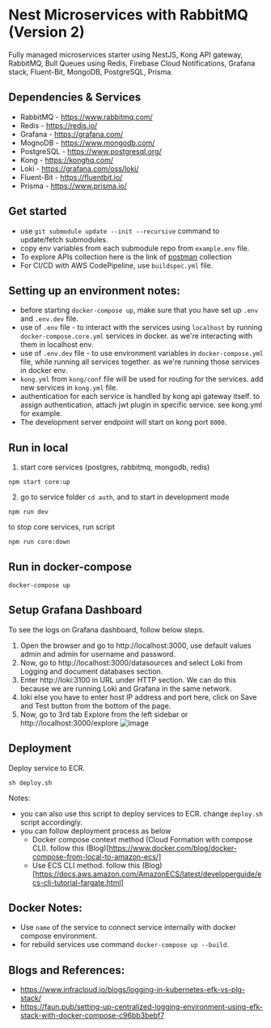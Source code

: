 # Nest Microservices with RabbitMQ (Version 2)
Fully managed microservices starter using NestJS, Kong API gateway, RabbitMQ, Bull Queues using Redis, Firebase Cloud Notifications, Grafana stack, Fluent-Bit, MongoDB, PostgreSQL, Prisma.

## Dependencies & Services
- RabbitMQ - https://www.rabbitmq.com/
- Redis - https://redis.io/
- Grafana - https://grafana.com/
- MognoDB - https://www.mongodb.com/
- PostgreSQL - https://www.postgresql.org/
- Kong - https://konghq.com/
- Loki - https://grafana.com/oss/loki/
- Fluent-Bit - https://fluentbit.io/
- Prisma - https://www.prisma.io/

## Get started
- use `git submodule update --init --recursive` command to update/fetch submodules.
- copy env variables from each submodule repo from `example.env` file. 
- To explore APIs collection here is the link of [postman](https://www.getpostman.com/collections/d1dccb090ce55fe39f0a) collection
- For CI/CD with AWS CodePipeline, use `buildspec.yml` file.  

## Setting up an environment notes:
- before starting `docker-compose up`, make sure that you have set up `.env` and `.env.dev` file.
- use of `.env` file - to interact with the services using `localhost` by running `docker-compose.core.yml` services in docker. as we're interacting with them in localhost env.
- use of `.env.dev` file - to use environment variables in `docker-compose.yml` file, while running all services together. as we're running those services in docker env.
- `kong.yml` from `kong/conf` file will be used for routing for the services. add new services in `kong.yml` file.
- authentication for each service is handled by kong api gateway itself. to assign authentication, attach jwt plugin in specific service. see kong.yml for example.
- The development server endpoint will start on kong port `8000`. 

## Run in local

1. start core services (postgres, rabbitmq, mongodb, redis)
```
npm start core:up 
```

2. go to service folder `cd auth`, and to start in development mode
```
npm run dev
```

to stop core services, run script
```
npm run core:down
```

## Run in docker-compose 
```
docker-compose up 
```

## Setup Grafana Dashboard
To see the logs on Grafana dashboard, follow below steps.
1. Open the browser and go to http://localhost:3000, use default values admin and admin for username and password.
2. Now, go to http://localhost:3000/datasources and select Loki from Logging and document databases section.
3. Enter http://loki:3100 in URL under HTTP section. We can do this because we are running Loki and Grafana in the same network.
4. loki else you have to enter host IP address and port here, click on Save and Test button from the bottom of the page.
5. Now, go to 3rd tab Explore from the left sidebar or http://localhost:3000/explore
![image](https://user-images.githubusercontent.com/23061515/217284063-5a548f77-ac0c-42b3-bfdb-963a62f8788a.png)

## Deployment

Deploy service to ECR.
```
sh deploy.sh
```

Notes:
- you can also use this script to deploy services to ECR. change `deploy.sh` script accordingly. 
- you can follow deployment process as below
  - Docker compose context method (Cloud Formation with compose CLI). follow this (Blog)[https://www.docker.com/blog/docker-compose-from-local-to-amazon-ecs/] 
  - Use ECS CLI method. follow this (Blog)[https://docs.aws.amazon.com/AmazonECS/latest/developerguide/ecs-cli-tutorial-fargate.html]
## Docker Notes:
- Use `name` of the service to connect service internally with docker compose environment.
- for rebuild services use command `docker-compose up --build`.  

## Blogs and References:
- https://www.infracloud.io/blogs/logging-in-kubernetes-efk-vs-plg-stack/
- https://faun.pub/setting-up-centralized-logging-environment-using-efk-stack-with-docker-compose-c96bb3bebf7
